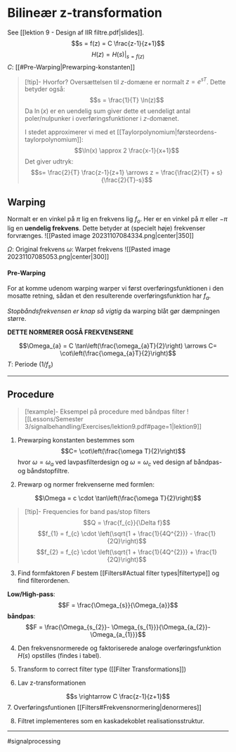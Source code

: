 # Bilineær z-transformation
See [[lektion 9 - Design af IIR filtre.pdf|slides]].
$$s = f(z) = C \frac{z-1}{z+1}$$
$$H(z) = H(s)|_{s = f(z)}$$
$C$: [[#Pre-Warping|Prewarping-konstanten]]

>[!tip]- Hvorfor?
>Oversættelsen til $z$-domæne er normalt $z = e^{sT}$. Dette betyder også:
>$$s = \frac{1}{T} \ln(z)$$
>Da $\ln(x)$ er en uendelig sum giver dette et uendeligt antal poler/nulpunker i overføringsfunktioner i $z$-domænet.
>
>I stedet approximerer vi med et [[Taylorpolynomium|førsteordens-taylorpolynomium]]:
>$$\ln(x) \approx 2 \frac{x-1}{x+1}$$
>Det giver udtryk:
>$$s= \frac{2}{T} \frac{z-1}{z+1} \arrows z = \frac{\frac{2}{T} + s}{\frac{2}{T}-s}$$

## Warping
Normalt er  en vinkel på $\pi$ lig en frekvens lig $f_o$. Her er en vinkel på $\pi$ eller $-\pi$ lig en **uendelig frekvens**. Dette betyder at (specielt høje) frekvenser forvrænges.
![[Pasted image 20231107084334.png|center|350]]

$\Omega$: Original frekvens
$\omega$: Warpet frekvens
![[Pasted image 20231107085053.png|center|300]]

#### Pre-Warping
For at komme udenom warping warper vi først overføringsfunktionen i den mosatte retning, sådan et den resulterende overføringsfunktion har $f_{a}$.

*Stopbåndsfrekvensen er knap så vigtig* da warping blåt gør dæmpningen større.

**DETTE NORMERER OGSÅ FREKVENSERNE**

$$\Omega_{a} = C \tan\left(\frac{\omega_{a}T}{2}\right) \arrows C= \cot\left(\frac{\omega_{a}T}{2}\right)$$
$T$: Periode ($1/f_s$)


---
## Procedure

>[!example]- Eksempel på procedure med båndpas filter
>![[Lessons/Semester 3/signalbehandling/Exercises/lektion9.pdf#page=1|lektion9]]

1. Prewarping konstanten bestemmes som
$$C= \cot\left(\frac{\omega T}{2}\right)$$
hvor $\omega = \omega_a$ ved lavpasfilterdesign og $\omega = \omega_{c}$ ved design af båndpas- og båndstopfiltre.


2. Prewarp og normer frekvenserne med formlen:

$$\Omega = c \cdot \tan\left(\frac{\omega T}{2}\right)$$
>[!tip]- Frequencies for band pas/stop filters
>$$Q = \frac{f_{c}}{\Delta f}$$
>$$f_{1} = f_{c} \cdot \left(\sqrt{1 + \frac{1}{4Q^{2}}} - \frac{1}{2Q}\right)$$
>$$f_{2} = f_{c} \cdot \left(\sqrt{1 + \frac{1}{4Q^{2}}} + \frac{1}{2Q}\right)$$

3. Find formfaktoren $F$ bestem [[Filters#Actual filter types|filtertype]] og find filterordenen.

**Low/High-pass**:
$$F = \frac{\Omega_{s}}{\Omega_{a}}$$
**båndpas**:
$$F = \frac{\Omega_{s_{2}}- \Omega_{s_{1}}}{\Omega_{a_{2}}- \Omega_{a_{1}}}$$

4. Den frekvensnormerede og faktoriserede analoge overføringsfunktion $H(s)$ opstilles (findes i tabel).
5. Transform to correct filter type ([[Filter Transformations]])

6. Lav z-transformationen

$$s \rightarrow C \frac{z-1}{z+1}$$
7. Overføringsfuntionen [[Filters#Frekvensnormering|denormeres]]

8. Filtret implementeres som en kaskadekoblet realisationsstruktur.

---
#signalprocessing

